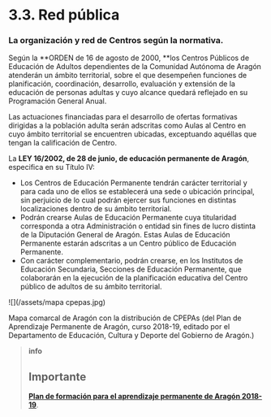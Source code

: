 
# 3.3. Red pública

### La organización y red de Centros según la normativa.

Según la **ORDEN de 16 de agosto de 2000, **los Centros Públicos de Educación de Adultos dependientes de la Comunidad Autónoma de Aragón atenderán un ámbito territorial, sobre el que desempeñen funciones de planificación, coordinación, desarrollo, evaluación y extensión de la educación de personas adultas y cuyo alcance quedará reflejado en su Programación General Anual.

Las actuaciones financiadas para el desarrollo de ofertas formativas dirigidas a la población adulta serán adscritas como Aulas al Centro en cuyo ámbito territorial se encuentren ubicadas, exceptuando aquéllas que tengan la calificación de Centro.

La **LEY 16/2002, de 28 de junio, de educación permanente de Aragón**, especifica en su Título IV:

- Los Centros de Educación Permanente tendrán carácter territorial y para cada uno de ellos se establecerá una sede o ubicación principal, sin perjuicio de lo cual podrán ejercer sus funciones en distintas localizaciones dentro de su ámbito territorial.
- Podrán crearse Aulas de Educación Permanente cuya titularidad corresponda a otra Administración o entidad sin fines de lucro distinta de la Diputación General de Aragón. Estas Aulas de Educación Permanente estarán adscritas a un Centro público de Educación Permanente.
- Con carácter complementario, podrán crearse, en los Institutos de Educación Secundaria, Secciones de Educación Permanente, que colaborarán en la ejecución de la planificación educativa del Centro público de adultos de su ámbito territorial.

![](/assets/mapa cpepas.jpg)

Mapa comarcal de Aragón con la distribución de CPEPAs (del Plan de Aprendizaje Permanente de Aragón, curso 2018-19, editado por el Departamento de Educación, Cultura y Deporte del Gobierno de Aragón.)</td>

>**info**
>## Importante
>
>[**Plan de formación para el aprendizaje permanente de Aragón 2018-19**](http://www.educaragon.org/FILES/Plan_Aprendizaje_Permanente_2018_19%20.pdf).

 

 
